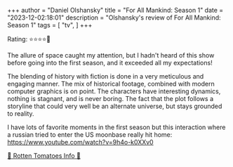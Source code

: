 +++
author = "Daniel Olshansky"
title = "For All Mankind: Season 1"
date = "2023-12-02:18:01"
description = "Olshansky's review of For All Mankind: Season 1"
tags = [
    "tv",
]
+++

Rating: ⭐⭐⭐⭐🌟

The allure of space caught my attention, but I hadn't heard of this show before going into the first season, and it exceeded all my expectations!

The blending of history with fiction is done in a very meticulous and engaging manner. The mix of historical footage, combined with modern computer graphics is on point. The characters have interesting dynamics, nothing is stagnant, and is never boring. The fact that the plot follows a storyline that could very well be an alternate universe, but stays grounded to reality.

I have lots of favorite moments in the first season but this interaction where a russian tried to enter the US moonbase really hit home: https://www.youtube.com/watch?v=9h4o-k0XXv0

[🍅 Rotten Tomatoes Info 🍅](https://www.rottentomatoes.com/tv/for_all_mankind/s01)
